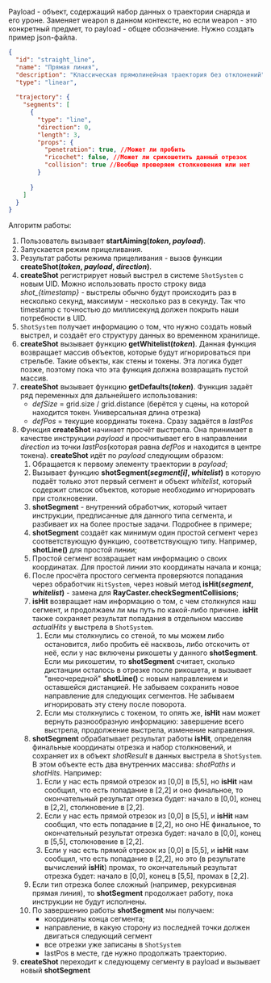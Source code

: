 Payload - объект, содержащий набор данных о траектории снаряда и его уроне. Заменяет weapon в данном контексте, но если weapon - это конкретный предмет, то payload - общее обозначение.
Нужно создать пример json-файла.
``` json
{
  "id": "straight_line",
  "name": "Прямая линия",
  "description": "Классическая прямолинейная траектория без отклонений",
  "type": "linear",
  
  "trajectory": {
    "segments": [
      {
        "type": "line",
        "direction": 0,
        "length": 3,
        "props": {
          "penetration": true, //Может ли пробить
          "ricochet": false, //Может ли срикошетить данный отрезок
          "collision": true //Вообще проверяем столкновения или нет
        }
        
      }
    ]
  }
}
```
Алгоритм работы:
1. Пользователь вызывает **startAiming(*token*, *payload*)**. 
2. Запускается режим прицеливания.
3. Результат работы режима прицеливания - вызов функции **createShot(*token*, *payload*, *direction*)**.
4. **createShot** регистрирует новый выстрел в системе `ShotSystem` с новым UID. Можно использовать просто строку вида *shot_{timestamp}* - выстрелы обычно будут происходить раз в несколько секунд, максимум - несколько раз в секунду. Так что timestamp с точностью до миллисекунд должен покрыть наши потребности в UID.
5. `ShotSystem` получает информацию о том, что нужно создать новый выстрел, и создаёт его структуру данных во временном хранилище.
6. **createShot** вызывает функцию **getWhitelist(*token*)**. Данная функция возвращает массив объектов, которые будут игнорироваться при стрельбе. Такие объекты, как стены и токены. Эта логика будет позже, поэтому пока что эта функция должна возвращать пустой массив.
7. **createShot** вызывает функцию **getDefaults(*token*)**. Функция задаёт ряд переменных для дальнейшего использования:
	- *defSize* = grid.size / grid.distance (берётся у сцены, на которой находится токен. Универсальная длина отрезка)
	- *defPos* = текущие координаты токена. Сразу задаётся в *lastPos*
8. Функция **createShot** начинает просчёт выстрела. Она принимает в качестве инструкции *payload* и просчитывает его в направлении *direction* из точки *lastPos*(которая равна *defPos* и находится в центре токена). **createShot** идёт по *payload* следующим образом:
	1. Обращается к первому элементу траектории в *payload*;
	2. Вызывает функцию **shotSegment(*segment\[i\]*, *whitelist*)** в которую подаёт только этот первый сегмент и объект *whitelist*, который содержит список объектов, которые необходимо игнорировать при столкновении.
	3. **shotSegment** - внутренний обработчик, который читает инструкции, предписанные для данного типа сегмента, и разбивает их на более простые задачи. Подробнее в примере;
	4. **shotSegment** создаёт как минимум один простой сегмент через соответствующую функцию, соответствующую типу. Например, **shotLine()** для простой линии;
	5. Простой сегмент возвращает нам информацию о своих координатах. Для простой линии это координаты начала и конца;
	6. После просчёта простого сегмента проверяются попадания через обработчик `HitSystem`, через новый метод **isHit(*segment*, *whitelist*)** - замена для **RayCaster.checkSegmentCollisions**;
	7. **isHit** возвращает нам информацию о том, с чем столкнулся наш сегмент, и продолжаем ли мы путь по какой-либо причине. **isHit** также сохраняет результат попадания в отдельном массиве *actualHits* у выстрела в `ShotSystem`.
		1. Если мы столкнулись со стеной, то мы можем либо остановится, либо пробить её насквозь, либо отскочить от неё, если у нас включены рикошеты у данного **shotSegment**. Если мы рикошетим, то **shotSegment** считает, сколько дистанции осталось в отрезке после рикошета, и вызывает "внеочередной" **shotLine()** с новым направлением и оставшейся дистанцией. 
		   Не забываем сохранить новое направление для следующих сегментов. 
		   Не забываем игнорировать эту стену после поворота.
		2. Если мы столкнулись с токеном, то опять же, **isHit** нам может вернуть разнообразную информацию: завершение всего выстрела, продолжение выстрела, изменение направления.
	8. **shotSegment** обрабатывает результат работы **isHit**, определяя финальные координаты отрезка и набор столкновений, и сохраняет их в объект *shotResult* в данных выстрела в `ShotSystem`. В этом объекте есть два внутренних массива: *shotPaths* и *shotHits*. Например:
		1. Если у нас есть прямой отрезок из \[0,0\] в \[5,5\], но **isHit** нам сообщил, что есть попадание в \[2,2\] и оно финальное, то окончательный результат отрезка будет: начало в \[0,0\], конец в \[2,2\], столкновение в \[2,2\]. 
		2. Если у нас есть прямой отрезок из \[0,0\] в \[5,5\], и **isHit** нам сообщил, что есть попадание в \[2,2\], но оно НЕ финальное, то окончательный результат отрезка будет: начало в \[0,0\], конец в \[5,5\], столкновение в \[2,2\].
		3. Если у нас есть прямой отрезок из \[0,0\] в \[5,5\], и **isHit** нам сообщил, что есть попадание в \[2,2\], но это (в результате вычислений **isHit**) промах, то окончательный результат отрезка будет: начало в \[0,0\], конец в \[5,5\], промах в \[2,2\].
	9. Если тип отрезка более сложный (например, рекурсивная прямая линия), то **shotSegment** продолжает работу, пока инструкции не будут исполнены.
	10. По завершению работы **shotSegment** мы получаем: 
		- координаты конца сегмента;
		- направление, в какую сторону из последней точки должен двигаться следующий сегмент
		- все отрезки уже записаны в `ShotSystem`
		- lastPos в месте, где нужно продолжать траекторию.
9. **createShot** переходит к следующему сегменту в payload и вызывает новый **shotSegment**